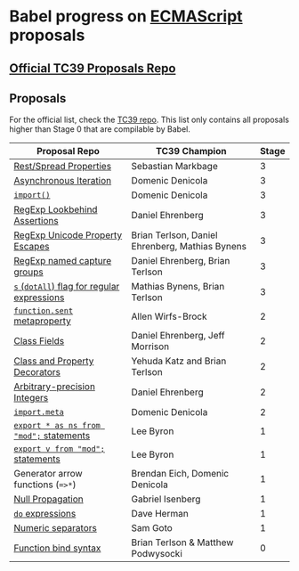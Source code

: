 # Babel progress on [ECMAScript](https://github.com/tc39/ecma262) proposals

## [Official TC39 Proposals Repo](https://github.com/tc39/proposals)

## Proposals

For the official list, check the [TC39 repo](https://github.com/tc39/proposals). This list only contains all proposals higher than Stage 0 that are compilable by Babel.

| Proposal Repo                                                                                               | TC39 Champion                       | Stage |
|-------------------------------------------------------------------------------------------------------------|------------------------------------|-------|
| [Rest/Spread Properties](https://github.com/tc39/proposal-object-rest-spread)                               | Sebastian Markbage                 | 3 |
| [Asynchronous Iteration](https://github.com/tc39/proposal-async-iteration)                                  | Domenic Denicola                   | 3 |
| [`import()`](https://github.com/tc39/proposal-dynamic-import)                                               | Domenic Denicola                   | 3 |
| [RegExp Lookbehind Assertions](https://github.com/tc39/proposal-regexp-lookbehind)                          | Daniel Ehrenberg                   | 3 |
| [RegExp Unicode Property Escapes](https://github.com/tc39/proposal-regexp-unicode-property-escapes)         | Brian Terlson, Daniel Ehrenberg, Mathias Bynens | 3 |
| [RegExp named capture groups](https://github.com/tc39/proposal-regexp-named-groups)                         | Daniel Ehrenberg, Brian Terlson    | 3 |
| [`s` (`dotAll`) flag for regular expressions](https://github.com/mathiasbynens/es-regexp-dotall-flag)       | Mathias Bynens, Brian Terlson      | 3 |
| [`function.sent` metaproperty](https://github.com/allenwb/ESideas/blob/master/Generator%20metaproperty.md)  | Allen Wirfs-Brock                  | 2 |
| [Class Fields](https://github.com/tc39/proposal-class-fields)                                               | Daniel Ehrenberg, Jeff Morrison    | 2 |
| [Class and Property Decorators](http://tc39.github.io/proposal-decorators/)                                 | Yehuda Katz and Brian Terlson      | 2 |
| [Arbitrary-precision Integers](https://github.com/tc39/proposal-integer)                                    | Daniel Ehrenberg                   | 2 |
| [`import.meta`](https://github.com/tc39/proposal-import-meta)                                               | Domenic Denicola                   | 2 |
| [`export * as ns from "mod";` statements](https://github.com/leebyron/ecmascript-export-ns-from)            | Lee Byron                          | 1 |
| [`export v from "mod";` statements](https://github.com/leebyron/ecmascript-export-default-from)             | Lee Byron                          | 1 |
| Generator arrow functions (`=>*`)                                                                           | Brendan Eich, Domenic Denicola     | 1 |
| [Null Propagation](https://docs.google.com/presentation/d/11O_wIBBbZgE1bMVRJI8kGnmC6dWCBOwutbN9SWOK0fU/view) | Gabriel Isenberg                  | 1 |
| [`do` expressions](https://gist.github.com/dherman/1c97dfb25179fa34a41b5fff040f9879)                         | Dave Herman                       | 1 |
| [Numeric separators](https://github.com/samuelgoto/proposal-numeric-separator)                               | Sam Goto                          | 1 |
| [Function bind syntax](https://github.com/zenparsing/es-function-bind)                                       | Brian Terlson & Matthew Podwysocki | 0  |
